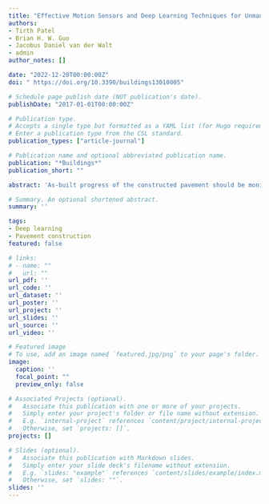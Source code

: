 ```yaml
---
title: "Effective Motion Sensors and Deep Learning Techniques for Unmanned Ground Vehicle (UGV)-Based Automated Pavement Layer Change Detection in Road Construction"
authors:
- Tirth Patel
- Brian H. W. Guo
- Jacobus Daniel van der Walt
- admin
author_notes: []

date: "2022-12-20T00:00:00Z"
doi: " https://doi.org/10.3390/buildings13010005"

# Schedule page publish date (NOT publication's date).
publishDate: "2017-01-01T00:00:00Z"

# Publication type.
# Accepts a single type but formatted as a YAML list (for Hugo requirements).
# Enter a publication type from the CSL standard.
publication_types: ["article-journal"]

# Publication name and optional abbreviated publication name.
publication: "*Buildings*"
publication_short: ""

abstract: 'As-built progress of the constructed pavement should be monitored effectively to provide prompt project control. However, current pavement construction progress monitoring practices (e.g., data collection, processing, and analysis) are typically manual, time-consuming, tedious, and error-prone. To address this, this study proposes sensors mounted using a UGV-based methodology to develop a pavement layer change classifier measuring pavement construction progress automatically. Initially, data were collected using the UGV equipped with a laser ToF (time-of-flight) distance sensor, accelerometer, gyroscope, and GPS sensor in a controlled environment by constructing various scenarios of pavement layer change. Subsequently, four Long Short-Term Memory network variants (LSTMs) (LSTM, BiLSTM, CNN-LSTM, and ConvLSTM) were implemented on collected sensor data combinations for developing pavement layer change classifiers. The authors conducted the experiment to select the best sensor combinations for feature detection of the layer change classifier model. Subsequently, individual performance measures of each class with learning curves and confusion matrices were generated using sensor combination data to find out the best algorithm among all implemented algorithms. The experimental result demonstrates the (az + gx + D) sensor combination as the best feature detector with high-performance measures (accuracy, precision, recall, and F1 score). The result also confirms the ConvLSTM as the best algorithm with the highest overall accuracy of 97.88% with (az + gx + D) sensor combination data. The high-performance measures with the proposed approach confirm the feasibility of detecting pavement layer changes in real pavement construction projects. This proposed approach can potentially improve the efficiency of road construction progress measurement. This research study is a stepping stone for automated road construction progress monitoring.'

# Summary. An optional shortened abstract.
summary: ''

tags:
- Deep learning
- Pavement construction
featured: false

# links:
# - name: ""
#   url: ""
url_pdf: ''
url_code: ''
url_dataset: ''
url_poster: ''
url_project: ''
url_slides: ''
url_source: ''
url_video: ''

# Featured image
# To use, add an image named `featured.jpg/png` to your page's folder. 
image:
  caption: ''
  focal_point: ""
  preview_only: false

# Associated Projects (optional).
#   Associate this publication with one or more of your projects.
#   Simply enter your project's folder or file name without extension.
#   E.g. `internal-project` references `content/project/internal-project/index.md`.
#   Otherwise, set `projects: []`.
projects: []

# Slides (optional).
#   Associate this publication with Markdown slides.
#   Simply enter your slide deck's filename without extension.
#   E.g. `slides: "example"` references `content/slides/example/index.md`.
#   Otherwise, set `slides: ""`.
slides: ''
---
```



